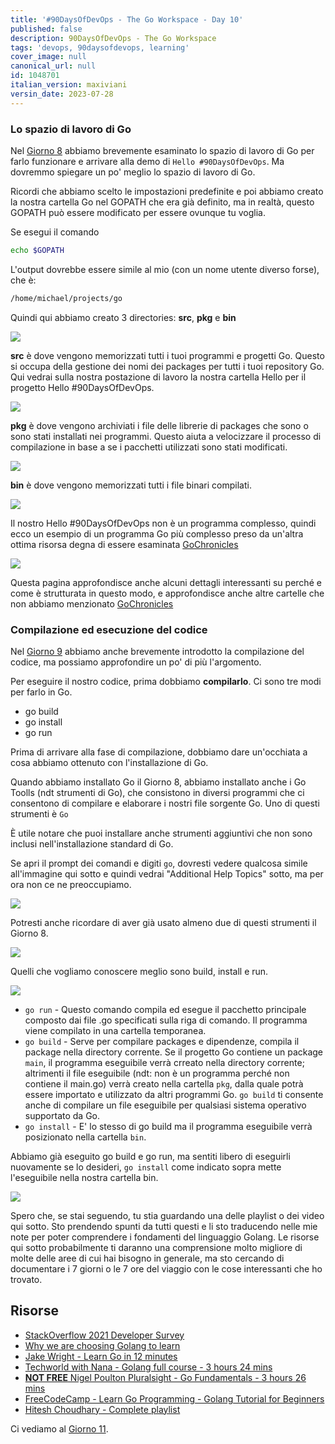 ```yaml
---
title: '#90DaysOfDevOps - The Go Workspace - Day 10'
published: false
description: 90DaysOfDevOps - The Go Workspace
tags: 'devops, 90daysofdevops, learning'
cover_image: null
canonical_url: null
id: 1048701
italian_version: maxiviani
versin_date: 2023-07-28
---
```


### Lo spazio di lavoro di Go

Nel [Giorno 8](day08.md) abbiamo brevemente esaminato lo spazio di lavoro di Go per farlo funzionare e arrivare alla demo di `Hello #90DaysOfDevOps`. Ma dovremmo spiegare un po' meglio lo spazio di lavoro di Go.

Ricordi che abbiamo scelto le impostazioni predefinite e poi abbiamo creato la nostra cartella Go nel GOPATH che era già definito, ma in realtà, questo GOPATH può essere modificato per essere ovunque tu voglia.

Se esegui il comando

```bash
echo $GOPATH
```

L'output dovrebbe essere simile al mio (con un nome utente diverso forse), che è:

```bash
/home/michael/projects/go
```

Quindi qui abbiamo creato 3 directories: **src**, **pkg** e **bin**

![](Images/Day10_Go1.png)

**src** è dove vengono memorizzati tutti i tuoi programmi e progetti Go. Questo si occupa della gestione dei nomi dei packages per tutti i tuoi repository Go. Qui vedrai sulla nostra postazione di lavoro la nostra cartella Hello per il progetto Hello #90DaysOfDevOps.

![](Images/Day10_Go2.png)

**pkg** è dove vengono archiviati i file delle librerie di packages che sono o sono stati installati nei programmi. Questo aiuta a velocizzare il processo di compilazione in base a se i pacchetti utilizzati sono stati modificati.

![](Images/Day10_Go3.png)

**bin** è dove vengono memorizzati tutti i file binari compilati.

![](Images/Day10_Go4.png)

Il nostro Hello #90DaysOfDevOps non è un programma complesso, quindi ecco un esempio di un programma Go più complesso preso da un'altra ottima risorsa degna di essere esaminata [GoChronicles](https://gochronicles.com/)

![](Images/Day10_Go5.png)

Questa pagina approfondisce anche alcuni dettagli interessanti su perché e come è strutturata in questo modo, e approfondisce anche altre cartelle che non abbiamo menzionato [GoChronicles](https://gochronicles.com/project-structure/)

### Compilazione ed esecuzione del codice

Nel [Giorno 9](day09.md) abbiamo anche brevemente introdotto la compilazione del codice, ma possiamo approfondire un po' di più l'argomento.

Per eseguire il nostro codice, prima dobbiamo **compilarlo**. Ci sono tre modi per farlo in Go.

- go build
- go install
- go run

Prima di arrivare alla fase di compilazione, dobbiamo dare un'occhiata a cosa abbiamo ottenuto con l'installazione di Go.

Quando abbiamo installato Go il Giorno 8, abbiamo installato anche i Go Toolls (ndt strumenti di Go), che consistono in diversi programmi che ci consentono di compilare e elaborare i nostri file sorgente Go. Uno di questi strumenti è `Go`

È utile notare che puoi installare anche strumenti aggiuntivi che non sono inclusi nell'installazione standard di Go.

Se apri il prompt dei comandi e digiti `go`, dovresti vedere qualcosa simile all'immagine qui sotto e quindi vedrai "Additional Help Topics" sotto, ma per ora non ce ne preoccupiamo.

![](Images/Day10_Go6.png)

Potresti anche ricordare di aver già usato almeno due di questi strumenti il Giorno 8.

![](Images/Day10_Go7.png)

Quelli che vogliamo conoscere meglio sono build, install e run.

![](Images/Day10_Go8.png)

- `go run` - Questo comando compila ed esegue il pacchetto principale composto dai file .go specificati sulla riga di comando. Il programma viene compilato in una cartella temporanea.
- `go build` - Serve per compilare packages e dipendenze, compila il package nella directory corrente. Se il progetto Go contiene un package `main`, il programma eseguibile verrà crreato nella directory corrente; altrimenti il file eseguibile (ndt: non è un programma perché non contiene il main.go) verrà creato nella cartella `pkg`, dalla quale potrà essere importato e utilizzato da altri programmi Go. `go build` ti consente anche di compilare un file eseguibile per qualsiasi sistema operativo supportato da Go.
- `go install` - E' lo stesso di go build ma il programma eseguibile verrà posizionato nella cartella `bin`.

Abbiamo già eseguito go build e go run, ma sentiti libero di eseguirli nuovamente se lo desideri, `go install` come indicato sopra mette l'eseguibile nella nostra cartella bin.

![](Images/Day10_Go9.png)

Spero che, se stai seguendo, tu stia guardando una delle playlist o dei video qui sotto. Sto prendendo spunti da tutti questi e li sto traducendo nelle mie note per poter comprendere 
i fondamenti del linguaggio Golang. Le risorse qui sotto probabilmente ti daranno una comprensione molto migliore di molte delle aree di cui hai bisogno in generale, ma sto cercando di documentare i 7 giorni o le 7 ore del viaggio con le cose interessanti che ho trovato.

## Risorse

- [StackOverflow 2021 Developer Survey](https://insights.stackoverflow.com/survey/2021)
- [Why we are choosing Golang to learn](https://www.youtube.com/watch?v=7pLqIIAqZD4&t=9s)
- [Jake Wright - Learn Go in 12 minutes](https://www.youtube.com/watch?v=C8LgvuEBraI&t=312s)
- [Techworld with Nana - Golang full course - 3 hours 24 mins](https://www.youtube.com/watch?v=yyUHQIec83I)
- [**NOT FREE** Nigel Poulton Pluralsight - Go Fundamentals - 3 hours 26 mins](https://www.pluralsight.com/courses/go-fundamentals)
- [FreeCodeCamp - Learn Go Programming - Golang Tutorial for Beginners](https://www.youtube.com/watch?v=YS4e4q9oBaU&t=1025s)
- [Hitesh Choudhary - Complete playlist](https://www.youtube.com/playlist?list=PLRAV69dS1uWSR89FRQGZ6q9BR2b44Tr9N)

Ci vediamo al [Giorno 11](day11.md).
